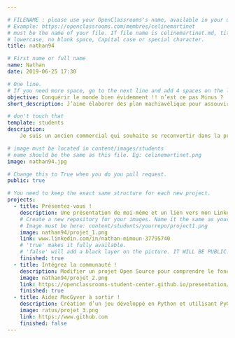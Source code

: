 ```yaml
---

# FILENAME : please use your OpenClassrooms's name, available in your url.
# Example: https://openclassrooms.com/membres/celinemartinet
# must be the name of your file. If file name is celinemartinet.md, title is celinemartinet.
# lowercase, no blank space, Capital case or special character.
title: nathan94

# First name or full name
name: Nathan
date: 2019-06-25 17:30

# One line.
# If you need more space, go to the next line and add 4 spaces on the left, as in 'description'.
objective: Conquérir le monde bien évidemment !! n’est ce pas Minus ?
short_description: J’aime élaborer des plan machiavélique pour assouvir le peuple. Mon plat préféré est le gruyère.

# don't touch that
template: students
description:
    Je suis un ancien commercial qui souhaite se reconvertir dans la programmation et le développement. j’ai toujours été attiré par l’informatique et j’ai décidé de me jeter a l’eau en apprenant le langage python.

# image must be located in content/images/students
# name should be the same as this file. Eg: celinemartinet.png
image: nathan94.jpg

# Change this to True when you do you pull request.
public: true

# You need to keep the exact same structure for each new project.
projects:
  - title: Présentez-vous !
    description: Une présentation de moi-même et un lien vers mon LinkedIn.
    # Create a new repository for your images. Name it the same as your nickname and profile picture.
    # Image must be here: content/students/yourrepo/project1.png
    image: nathan94/projet_1.png
    link: www.linkedin.com/in/nathan-mimoun-37795740
    # 'true' makes it fully available.
    # 'false' will add a black layer on the picture. IT WILL BE PUBLIC!
    finished: true
  - title: Intégrez la communauté !
    description: Modifier un projet Open Source pour comprendre le fonctionnement de Git, de Github et des pull requests.
    image: nathan94/projet_2.png
    link: https://openclassrooms-student-center.github.io/presentation/students/nathan94.html
    finished: true
  - title: Aidez MacGyver à sortir !
    description: Création d’un jeu développé en Python et utilisant PyGame.
    image: ratus/projet_3.png
    link: https://www.github.com
    finished: false
---
```

